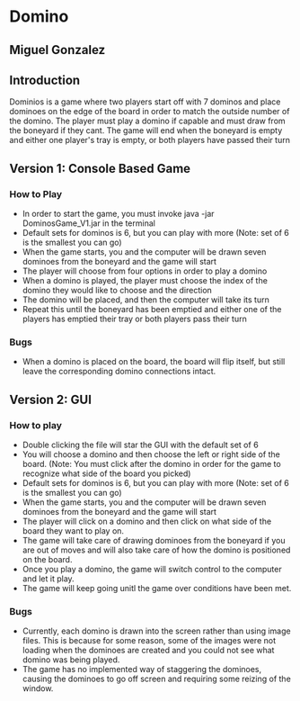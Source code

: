 # Domino

## Miguel Gonzalez

Introduction
------------

Dominios is a game where two players start off with 7 dominos and place dominoes on the edge of the board in order to match
the outside number of the domino. The player must play a domino if capable and must draw from the boneyard if they cant.
The game will end when the boneyard is empty and either one player's tray is empty, or both players have passed their turn

Version 1: Console Based Game
------------------------------

### How to Play 
- In order to start the game, you must invoke java -jar DominosGame_V1.jar in the terminal
- Default sets for dominos is 6, but you can play with more (Note: set of 6 is the smallest you can go)
- When the game starts, you and the computer will be drawn seven dominoes from the boneyard and the game will start
- The player will choose from four options in order to play a domino
- When a domino is played, the player must choose the index of the domino they would like to choose and the direction
- The domino will be placed, and then the computer will take its turn
- Repeat this until the boneyard has been emptied and either one of the players has emptied their tray or both players pass their turn

### Bugs
- When a domino is placed on the board, the board will flip itself, but still leave the corresponding domino connections intact. 

Version 2: GUI
--------------

### How to play 
- Double clicking the file will star the GUI with the default set of 6
- You will choose a domino and then choose the left or right side of the board. (Note: You must click after the domino in order for the game to recognize what side of the board you picked)
- Default sets for dominos is 6, but you can play with more (Note: set of 6 is the smallest you can go)
- When the game starts, you and the computer will be drawn seven dominoes from the boneyard and the game will start
- The player will click on a domino and then click on what side of the board they want to play on.
- The game will take care of drawing dominoes from the boneyard if you are out of moves and will also take care of how the domino is positioned on the board.
- Once you play a domino, the game will switch control to the computer and let it play.
- The game will keep going unitl the game over conditions have been met.

### Bugs
- Currently, each domino is drawn into the screen rather than using image files. This is because for some reason, some of the images were not loading when the dominoes
  are created and you could not see what domino was being played.
- The game has no implemented way of staggering the dominoes, causing the dominoes to go off screen and requiring some reizing of the window.